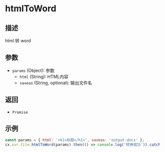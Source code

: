# htmlToWord

## 描述
html 转 word

## 参数
- `params` (Object): 参数
  - `html` (String): HTML内容
  - `saveas` (String, optional): 输出文件名

## 返回
- `Promise`

## 示例
```javascript
const params = { html: '<h1>标题</h1>', saveas: 'output.docx' };
cx.svr.file.htmlToWord(params).then(() => console.log('转换成功')).catch(err => console.error('转换失败', err));
``` 